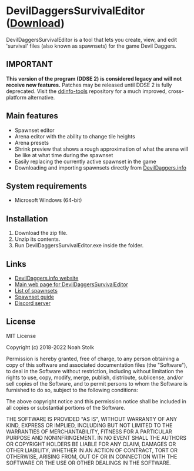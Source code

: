 # DevilDaggersSurvivalEditor ([Download](https://devildaggers.info/api/tools/DevilDaggersSurvivalEditor/file))

DevilDaggersSurvivalEditor is a tool that lets you create, view, and edit 'survival' files (also known as spawnsets) for the game Devil Daggers.

## IMPORTANT

**This version of the program (DDSE 2) is considered legacy and will not receive new features.** Patches may be released until DDSE 2 is fully deprecated. Visit the [ddinfo-tools](https://github.com/NoahStolk/ddinfo-tools) repository for a much improved, cross-platform alternative.

## Main features

- Spawnset editor
- Arena editor with the ability to change tile heights
- Arena presets
- Shrink preview that shows a rough approximation of what the arena will be like at what time during the spawnset
- Easily replacing the currently active spawnset in the game
- Downloading and importing spawnsets directly from [DevilDaggers.info](https://devildaggers.info)

## System requirements

- Microsoft Windows (64-bit)

## Installation

1. Download the zip file.
2. Unzip its contents.
3. Run DevilDaggersSurvivalEditor.exe inside the folder.

## Links

- [DevilDaggers.info website](https://devildaggers.info)
- [Main web page for DevilDaggersSurvivalEditor](https://devildaggers.info/tools/survival-editor)
- [List of spawnsets](https://devildaggers.info/custom/spawnsets)
- [Spawnset guide](https://devildaggers.info/guides/creating-spawnsets)
- [Discord server](https://discord.gg/NF32j8S)

## License

MIT License

Copyright (c) 2018-2022 Noah Stolk

Permission is hereby granted, free of charge, to any person obtaining a copy
of this software and associated documentation files (the "Software"), to deal
in the Software without restriction, including without limitation the rights
to use, copy, modify, merge, publish, distribute, sublicense, and/or sell
copies of the Software, and to permit persons to whom the Software is
furnished to do so, subject to the following conditions:

The above copyright notice and this permission notice shall be included in all
copies or substantial portions of the Software.

THE SOFTWARE IS PROVIDED "AS IS", WITHOUT WARRANTY OF ANY KIND, EXPRESS OR
IMPLIED, INCLUDING BUT NOT LIMITED TO THE WARRANTIES OF MERCHANTABILITY,
FITNESS FOR A PARTICULAR PURPOSE AND NONINFRINGEMENT. IN NO EVENT SHALL THE
AUTHORS OR COPYRIGHT HOLDERS BE LIABLE FOR ANY CLAIM, DAMAGES OR OTHER
LIABILITY, WHETHER IN AN ACTION OF CONTRACT, TORT OR OTHERWISE, ARISING FROM,
OUT OF OR IN CONNECTION WITH THE SOFTWARE OR THE USE OR OTHER DEALINGS IN THE
SOFTWARE.
